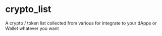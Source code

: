 # crypto_list
A crypto / token list collected from various for integrate to your dApps or Wallet whatever you want
